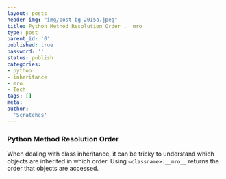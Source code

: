 ```yaml
---
layout: posts
header-img: "img/post-bg-2015a.jpeg"
title: Python Method Resolution Order .__mro__
type: post
parent_id: '0'
published: true
password: ''
status: publish
categories:
- python
- inheritance
- mro
- Tech
tags: []
meta:
author:
  'Scratches'
---
```

### Python Method Resolution Order
When dealing with class inheritance, it can be tricky to understand which objects are inherited in which order.
Using ```<classname>.__mro__``` returns the order that objects are accessed. 